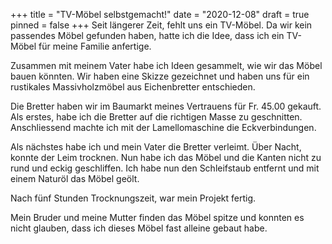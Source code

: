 +++
title = "TV-Möbel selbstgemacht!"
date = "2020-12-08"
draft = true
pinned = false
+++
Seit längerer Zeit, fehlt uns ein TV-Möbel. Da wir kein passendes Möbel gefunden haben, hatte ich die Idee, dass ich ein TV-Möbel für meine Familie anfertige.

Zusammen mit  meinem Vater habe ich Ideen gesammelt, wie wir das Möbel bauen könnten. Wir haben eine Skizze gezeichnet und haben uns für ein rustikales Massivholzmöbel aus Eichenbretter entschieden.

Die Bretter haben wir im Baumarkt meines Vertrauens für Fr. 45.00 gekauft.  Als erstes, habe ich die Bretter auf die richtigen Masse zu geschnitten. Anschliessend machte ich mit der Lamellomaschine die Eckverbindungen.

Als nächstes habe ich und mein Vater die Bretter verleimt. Über Nacht, konnte der Leim trocknen. Nun habe ich das Möbel und die Kanten nicht zu rund und eckig geschliffen. Ich habe nun den Schleifstaub entfernt und mit einem Naturöl das Möbel geölt.

Nach fünf Stunden Trocknungszeit, war mein Projekt fertig.

Mein Bruder und meine Mutter finden das Möbel spitze und konnten es nicht glauben, dass ich dieses Möbel fast alleine gebaut habe.